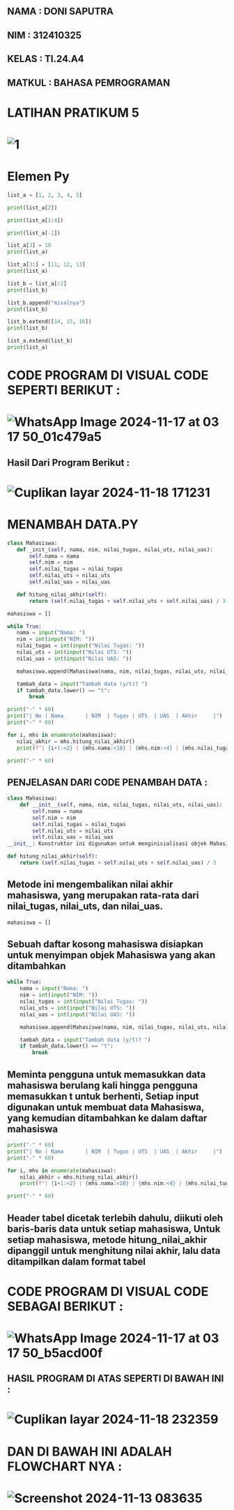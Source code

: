 ## NAMA : DONI SAPUTRA
## NIM : 312410325
## KELAS : TI.24.A4
## MATKUL : BAHASA PEMROGRAMAN
# LATIHAN PRATIKUM 5
# ![1](https://github.com/user-attachments/assets/0f5a81bb-0022-41a9-a99d-c3e8a8db85f6)
# Elemen Py
```python 
list_a = [1, 2, 3, 4, 5]

print(list_a[2])

print(list_a[1:4])

print(list_a[-1])

list_a[3] = 10
print(list_a)

list_a[3:] = [11, 12, 13]
print(list_a)

list_b = list_a[:2]
print(list_b)

list_b.append("misalnya")
print(list_b)

list_b.extend([14, 15, 16])
print(list_b)

list_a.extend(list_b)
print(list_a)
```

# CODE PROGRAM DI VISUAL CODE SEPERTI BERIKUT : 
# ![WhatsApp Image 2024-11-17 at 03 17 50_01c479a5](https://github.com/user-attachments/assets/644a5654-15e1-449b-8529-d90a5238406d)
## Hasil Dari Program Berikut :
# ![Cuplikan layar 2024-11-18 171231](https://github.com/user-attachments/assets/6bacda86-b9ed-44d0-8a62-f90d067c2bd6)



# MENAMBAH DATA.PY
```Python
class Mahasiswa:
   def _init_(self, nama, nim, nilai_tugas, nilai_uts, nilai_uas):
       self.nama = nama
       self.nim = nim
       self.nilai_tugas = nilai_tugas
       self.nilai_uts = nilai_uts
       self.nilai_uas = nilai_uas

   def hitung_nilai_akhir(self):
       return (self.nilai_tugas + self.nilai_uts + self.nilai_uas) / 3

mahasiswa = []

while True:
   nama = input("Nama: ")
   nim = int(input("NIM: "))
   nilai_tugas = int(input("Nilai Tugas: "))
   nilai_uts = int(input("Nilai UTS: "))
   nilai_uas = int(input("Nilai UAS: "))

   mahasiswa.append(Mahasiswa(nama, nim, nilai_tugas, nilai_uts, nilai_uas))

   tambah_data = input("Tambah data (y/t)? ")
   if tambah_data.lower() == "t":
       break

print("-" * 60)
print("| No | Nama       | NIM  | Tugas | UTS  | UAS  | Akhir     |")
print("-" * 60)

for i, mhs in enumerate(mahasiswa):
   nilai_akhir = mhs.hitung_nilai_akhir()
   print(f"| {i+1:<2} | {mhs.nama:<10} | {mhs.nim:<4} | {mhs.nilai_tugas:<5} | {mhs.nilai_uts:<5} | {mhs.nilai_uas:<5} | {nilai_akhir:<9.2f} |")

print("-" * 60)
```

## PENJELASAN DARI CODE PENAMBAH DATA :
```Python
class Mahasiswa:
    def __init__(self, nama, nim, nilai_tugas, nilai_uts, nilai_uas):
        self.nama = nama
        self.nim = nim
        self.nilai_tugas = nilai_tugas
        self.nilai_uts = nilai_uts
        self.nilai_uas = nilai_uas
__init__: Konstruktor ini digunakan untuk menginisialisasi objek Mahasiswa dengan atribut: nama, nim, nilai_tugas, nilai_uts, nilai_uas

def hitung_nilai_akhir(self):
    return (self.nilai_tugas + self.nilai_uts + self.nilai_uas) / 3
```


## Metode ini mengembalikan nilai akhir mahasiswa, yang merupakan rata-rata dari nilai_tugas, nilai_uts, dan nilai_uas.
```Python
mahasiswa = []
```
## Sebuah daftar kosong mahasiswa disiapkan untuk menyimpan objek Mahasiswa yang akan ditambahkan
```Python
while True:
    nama = input("Nama: ")
    nim = int(input("NIM: "))
    nilai_tugas = int(input("Nilai Tugas: "))
    nilai_uts = int(input("Nilai UTS: "))
    nilai_uas = int(input("Nilai UAS: "))

    mahasiswa.append(Mahasiswa(nama, nim, nilai_tugas, nilai_uts, nilai_uas))

    tambah_data = input("Tambah data (y/t)? ")
    if tambah_data.lower() == "t":
        break
```

## Meminta pengguna untuk memasukkan data mahasiswa berulang kali hingga pengguna memasukkan t untuk berhenti, Setiap input digunakan untuk membuat data Mahasiswa, yang kemudian ditambahkan ke dalam daftar mahasiswa
```Python
print("-" * 60)
print("| No | Nama       | NIM  | Tugas | UTS  | UAS  | Akhir     |")
print("-" * 60)

for i, mhs in enumerate(mahasiswa):
    nilai_akhir = mhs.hitung_nilai_akhir()
    print(f"| {i+1:<2} | {mhs.nama:<10} | {mhs.nim:<4} | {mhs.nilai_tugas:<5} | {mhs.nilai_uts:<5} | {mhs.nilai_uas:<5} | {nilai_akhir:<9.2f} |")

print("-" * 60)
```
## Header tabel dicetak terlebih dahulu, diikuti oleh baris-baris data untuk setiap mahasiswa, Untuk setiap mahasiswa, metode hitung_nilai_akhir dipanggil untuk menghitung nilai akhir, lalu data ditampilkan dalam format tabel
# CODE PROGRAM DI VISUAL CODE SEBAGAI BERIKUT : 
# ![WhatsApp Image 2024-11-17 at 03 17 50_b5acd00f](https://github.com/user-attachments/assets/e96a477b-7926-4005-9f22-ee54ee98601b)
## HASIL PROGRAM DI ATAS SEPERTI DI BAWAH INI :
# ![Cuplikan layar 2024-11-18 232359](https://github.com/user-attachments/assets/40de4000-902c-413b-96c5-c8ac71e140f3)


# DAN DI BAWAH INI ADALAH FLOWCHART NYA : 
# ![Screenshot 2024-11-13 083635](https://github.com/user-attachments/assets/fd62b92c-443e-47e4-b088-05bb79c81b93)
